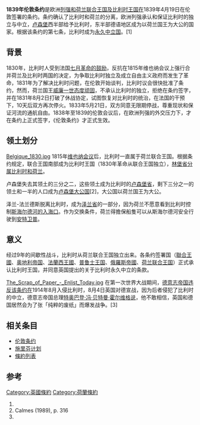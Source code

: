 **1839年伦敦条约**是欧洲[列强和](https://zh.wikipedia.org/wiki/列强 "wikilink")[荷兰联合王国及](https://zh.wikipedia.org/wiki/荷兰联合王国 "wikilink")[比利时王国在](https://zh.wikipedia.org/wiki/比利时王国 "wikilink")1839年4月19日在伦敦签署的条约。条约确认了比利时和荷兰的分离，欧洲列强承认和保证比利时的独立与中立，[卢森堡](../Page/卢森堡.md "wikilink")西半部给予比利时，东半部德语地区成为以荷兰国王为大公的国家。根据该条约的第七条，比利时成为[永久中立国](https://zh.wikipedia.org/wiki/永久中立国 "wikilink")。\[1\]

## 背景

1830年，比利时人受到法国[七月革命的鼓励](https://zh.wikipedia.org/wiki/七月革命 "wikilink")，反抗在1815年维也纳会议上强行合并荷兰及比利时两国的决定，为争取比利时独立及成立自由主义政府而发生了革命，1831年为了解决比利时问题，在伦敦开始谈判，比利时议会很快批准了条约，然而，荷兰国王[威廉一世态度顽固](https://zh.wikipedia.org/wiki/威廉一世_\(荷兰\) "wikilink")，不承认比利时的独立，拒绝在条约签字，并在1831年8月2日打破了休战协定，试图恢复对比利时的统治，在法国的干预下，10天后双方再次停火。1833年5月21日，双方同意无限期停战，尊重现状和保证河流的通航自由。1838年至1839的伦敦会议后，在欧洲列强的外交压力下，才在条约上正式签字，《伦敦条约》才正式生效。

## 领土划分

[Belgique_1830.jpg](https://zh.wikipedia.org/wiki/File:Belgique_1830.jpg "fig:Belgique_1830.jpg")
1815年[维也纳会议](../Page/维也纳会议.md "wikilink")后，比利时一直属于荷兰联合王国。根据条约规定，联合王国南部成为比利时王国（1830年革命从联合王国独立），[林堡省分属比利时和荷兰](https://zh.wikipedia.org/wiki/林堡省 "wikilink")。

卢森堡失去其领土的三分之二，这些领土成为比利时的[卢森堡省](https://zh.wikipedia.org/wiki/卢森堡省 "wikilink")，剩下三分之一的领土和一半的人口成为[卢森堡大公国](https://zh.wikipedia.org/wiki/卢森堡大公国 "wikilink")\[2\]，大公国以荷兰国王为大公。

泽兰-法兰德斯脱离比利时，成为[泽兰省](../Page/泽兰省.md "wikilink")的一部分，因为荷兰不愿意看到比利时控制[斯海尔德河的入海口](https://zh.wikipedia.org/wiki/斯海尔德河 "wikilink")。作为交换条件，荷兰得擔保船隻可以从斯海尔德河安全行驶到[安特卫普](../Page/安特卫普.md "wikilink")。

## 意义

经过9年的间歇性战斗，比利时从荷兰联合王国独立出来。各条约签署国（[聯合王國](https://zh.wikipedia.org/wiki/聯合王國 "wikilink")、[奥地利帝国](https://zh.wikipedia.org/wiki/奥地利帝国 "wikilink")、[法蘭西王國](../Page/法蘭西王國.md "wikilink")、[普鲁士王国](https://zh.wikipedia.org/wiki/普鲁士王国 "wikilink")、[俄羅斯帝國](https://zh.wikipedia.org/wiki/俄羅斯帝國 "wikilink")、[荷兰联合王国](https://zh.wikipedia.org/wiki/荷兰联合王国 "wikilink")）正式承认比利时王国，并同意英国提出的关于比利时永久中立的条款。

[The_Scrap_of_Paper_-_Enlist_Today.jpg](https://zh.wikipedia.org/wiki/File:The_Scrap_of_Paper_-_Enlist_Today.jpg "fig:The_Scrap_of_Paper_-_Enlist_Today.jpg")
在第一次世界大战期间，[德意志帝国违反该条约在](https://zh.wikipedia.org/wiki/德意志帝国 "wikilink")1914年8月入侵比利时，8月4日英国对德宣战，因为后者侵犯了比利时的中立，德意志帝国总理[特奥巴登·冯·贝特曼·霍尔维格说](https://zh.wikipedia.org/wiki/特奥巴登·冯·贝特曼·霍尔维格 "wikilink")，他不敢相信，英国和德国居然会为了张「纯粹的废纸」而爆发战争。\[3\]

## 相关条目

  - [伦敦条约](https://zh.wikipedia.org/wiki/伦敦条约 "wikilink")
  - [施里芬计划](../Page/施里芬计划.md "wikilink")
  - [條約列表](../Page/條約列表.md "wikilink")

## 参考

<references/>

[Category:英國條約](https://zh.wikipedia.org/wiki/Category:英國條約 "wikilink")
[Category:荷蘭條約](https://zh.wikipedia.org/wiki/Category:荷蘭條約 "wikilink")

1.
2.  Calmes (1989), p. 316
3.